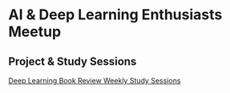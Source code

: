 # AI & Deep Learning Enthusiasts Meetup 

## Project & Study Sessions 

[Deep Learning Book Review Weekly Study Sessions](Deep-Learning-Book-Review/)